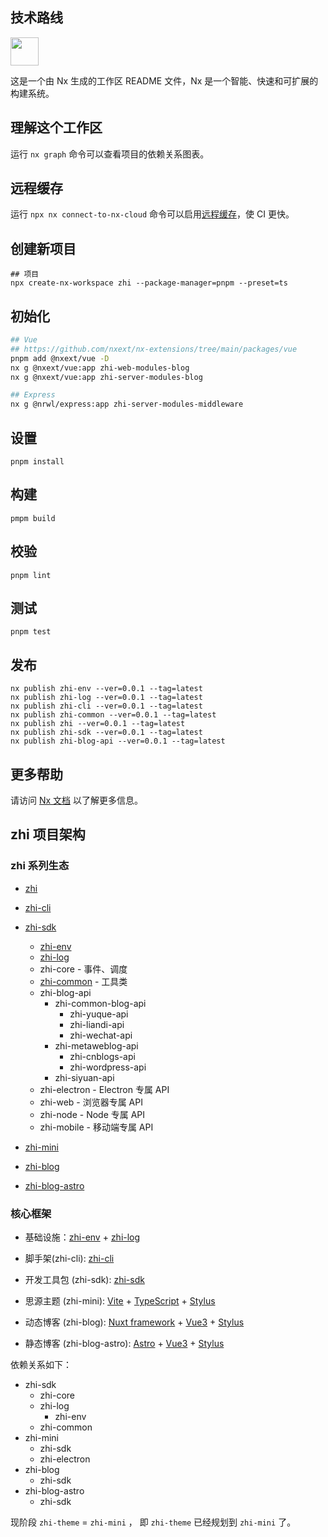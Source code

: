 ## 技术路线

<a alt="Nx logo" href="https://nx.dev" target="_blank" rel="noreferrer"><img src="https://raw.githubusercontent.com/nrwl/nx/master/images/nx-logo.png" width="45"></a>

这是一个由 Nx 生成的工作区 README 文件，Nx 是一个智能、快速和可扩展的构建系统。

## 理解这个工作区

运行 `nx graph` 命令可以查看项目的依赖关系图表。

## 远程缓存

运行 `npx nx connect-to-nx-cloud` 命令可以启用[远程缓存](https://nx.app/)，使 CI 更快。

## 创建新项目

```
## 项目
npx create-nx-workspace zhi --package-manager=pnpm --preset=ts
```

## 初始化

```bash
## Vue
## https://github.com/nxext/nx-extensions/tree/main/packages/vue
pnpm add @nxext/vue -D
nx g @nxext/vue:app zhi-web-modules-blog
nx g @nxext/vue:app zhi-server-modules-blog

## Express
nx g @nrwl/express:app zhi-server-modules-middleware
```

## 设置

```
pnpm install
```

## 构建

```
pmpm build
```

## 校验

```
pnpm lint
```

## 测试

```
pnpm test
```

## 发布

```
nx publish zhi-env --ver=0.0.1 --tag=latest
nx publish zhi-log --ver=0.0.1 --tag=latest
nx publish zhi-cli --ver=0.0.1 --tag=latest
nx publish zhi-common --ver=0.0.1 --tag=latest
nx publish zhi --ver=0.0.1 --tag=latest
nx publish zhi-sdk --ver=0.0.1 --tag=latest
nx publish zhi-blog-api --ver=0.0.1 --tag=latest
```

## 更多帮助

请访问 [Nx 文档](https://nx.dev/) 以了解更多信息。

## zhi 项目架构

### zhi 系列生态

-   [zhi](https://github.com/terwer/zhi)

-   [zhi-cli](https://github.com/terwer/zhi-cli)

-   [zhi-sdk](https://github.com/terwer/zhi-sdk)

    -   [zhi-env](https://github.com/terwer/zhi-env)
    -   [zhi-log](https://github.com/terwer/zhi-log)
    -   zhi-core - 事件、调度
    -   [zhi-common](https://github.com/terwer/zhi-common) - 工具类
    -   zhi-blog-api
        -   zhi-common-blog-api
            -   zhi-yuque-api
            -   zhi-liandi-api
            -   zhi-wechat-api
        -   zhi-metaweblog-api
            -   zhi-cnblogs-api
            -   zhi-wordpress-api
        -   zhi-siyuan-api
    -   zhi-electron - Electron 专属 API
    -   zhi-web - 浏览器专属 API
    -   zhi-node - Node 专属 API
    -   zhi-mobile - 移动端专属 API

-   [zhi-mini](https://github.com/terwer/zhi-mini)
-   [zhi-blog](https://github.com/terwer/zhi-blog)
-   [zhi-blog-astro](https://github.com/terwer/zhi-blog-astro)

### 核心框架

-   基础设施：[zhi-env](https://github.com/terwer/zhi-env) + [zhi-log](https://github.com/terwer/zhi-log)

-   脚手架(zhi-cli): [zhi-cli](https://github.com/terwer/zhi-cli)

-   开发工具包 (zhi-sdk): [zhi-sdk](https://github.com/terwer/zhi-sdk)

-   思源主题 (zhi-mini): [Vite](https://vitejs.dev/) + [TypeScript](https://www.typescriptlang.org/) + [Stylus](https://stylus-lang.com/)

-   动态博客 (zhi-blog): [Nuxt framework](https://nuxt.com/) + [Vue3](https://vuejs.org/) + [Stylus](https://stylus-lang.com/)

-   静态博客 (zhi-blog-astro): [Astro](https://astro.build/) + [Vue3](https://vuejs.org/) + [Stylus](https://stylus-lang.com/)

依赖关系如下：

-   zhi-sdk
    -   zhi-core
    -   zhi-log
        -   zhi-env
    -   zhi-common
-   zhi-mini
    -   zhi-sdk
    -   zhi-electron
-   zhi-blog
    -   zhi-sdk
-   zhi-blog-astro
    -   zhi-sdk

现阶段 `zhi-theme` = `zhi-mini` ， 即 `zhi-theme` 已经规划到 `zhi-mini` 了。
